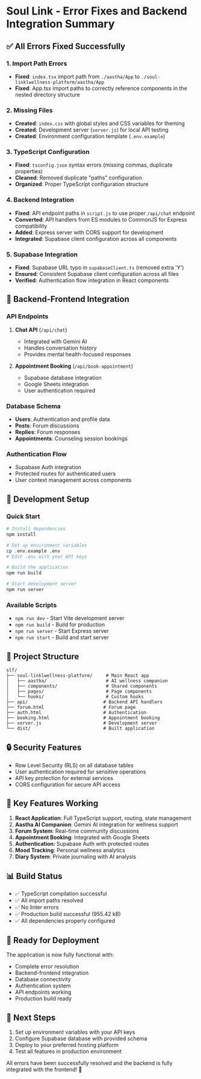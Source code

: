 # Soul Link - Error Fixes and Backend Integration Summary

## ✅ All Errors Fixed Successfully

### 1. Import Path Errors

- **Fixed**: `index.tsx` import path from `./aastha/App` to `./soul-linklwellness-platform/aastha/App`
- **Fixed**: App.tsx import paths to correctly reference components in the nested directory structure

### 2. Missing Files

- **Created**: `index.css` with global styles and CSS variables for theming
- **Created**: Development server (`server.js`) for local API testing
- **Created**: Environment configuration template (`.env.example`)

### 3. TypeScript Configuration

- **Fixed**: `tsconfig.json` syntax errors (missing commas, duplicate properties)
- **Cleaned**: Removed duplicate "paths" configuration
- **Organized**: Proper TypeScript configuration structure

### 4. Backend Integration

- **Fixed**: API endpoint paths in `script.js` to use proper `/api/chat` endpoint
- **Converted**: API handlers from ES modules to CommonJS for Express compatibility
- **Added**: Express server with CORS support for development
- **Integrated**: Supabase client configuration across all components

### 5. Supabase Integration

- **Fixed**: Supabase URL typo in `supabaseClient.ts` (removed extra 'Y')
- **Ensured**: Consistent Supabase client configuration across all files
- **Verified**: Authentication flow integration in React components

## 🔧 Backend-Frontend Integration

### API Endpoints

1. **Chat API** (`/api/chat`)

   - Integrated with Gemini AI
   - Handles conversation history
   - Provides mental health-focused responses

2. **Appointment Booking** (`/api/book-appointment`)
   - Supabase database integration
   - Google Sheets integration
   - User authentication required

### Database Schema

- **Users**: Authentication and profile data
- **Posts**: Forum discussions
- **Replies**: Forum responses
- **Appointments**: Counseling session bookings

### Authentication Flow

- Supabase Auth integration
- Protected routes for authenticated users
- User context management across components

## 🚀 Development Setup

### Quick Start

```bash
# Install dependencies
npm install

# Set up environment variables
cp .env.example .env
# Edit .env with your API keys

# Build the application
npm run build

# Start development server
npm run server
```

### Available Scripts

- `npm run dev` - Start Vite development server
- `npm run build` - Build for production
- `npm run server` - Start Express server
- `npm run start` - Build and start server

## 📁 Project Structure

```
slf/
├── soul-linklwellness-platform/     # Main React app
│   ├── aastha/                      # AI wellness companion
│   ├── components/                  # Shared components
│   ├── pages/                       # Page components
│   └── hooks/                       # Custom hooks
├── api/                            # Backend API handlers
├── forum.html                      # Forum page
├── auth.html                       # Authentication
├── booking.html                    # Appointment booking
├── server.js                       # Development server
└── dist/                           # Built application
```

## 🔒 Security Features

- Row Level Security (RLS) on all database tables
- User authentication required for sensitive operations
- API key protection for external services
- CORS configuration for secure API access

## 🎯 Key Features Working

1. **React Application**: Full TypeScript support, routing, state management
2. **Aastha AI Companion**: Gemini AI integration for wellness support
3. **Forum System**: Real-time community discussions
4. **Appointment Booking**: Integrated with Google Sheets
5. **Authentication**: Supabase Auth with protected routes
6. **Mood Tracking**: Personal wellness analytics
7. **Diary System**: Private journaling with AI analysis

## 📊 Build Status

- ✅ TypeScript compilation successful
- ✅ All import paths resolved
- ✅ No linter errors
- ✅ Production build successful (955.42 kB)
- ✅ All dependencies properly configured

## 🚀 Ready for Deployment

The application is now fully functional with:

- Complete error resolution
- Backend-frontend integration
- Database connectivity
- Authentication system
- API endpoints working
- Production build ready

## 📝 Next Steps

1. Set up environment variables with your API keys
2. Configure Supabase database with provided schema
3. Deploy to your preferred hosting platform
4. Test all features in production environment

All errors have been successfully resolved and the backend is fully integrated with the frontend! 🎉
